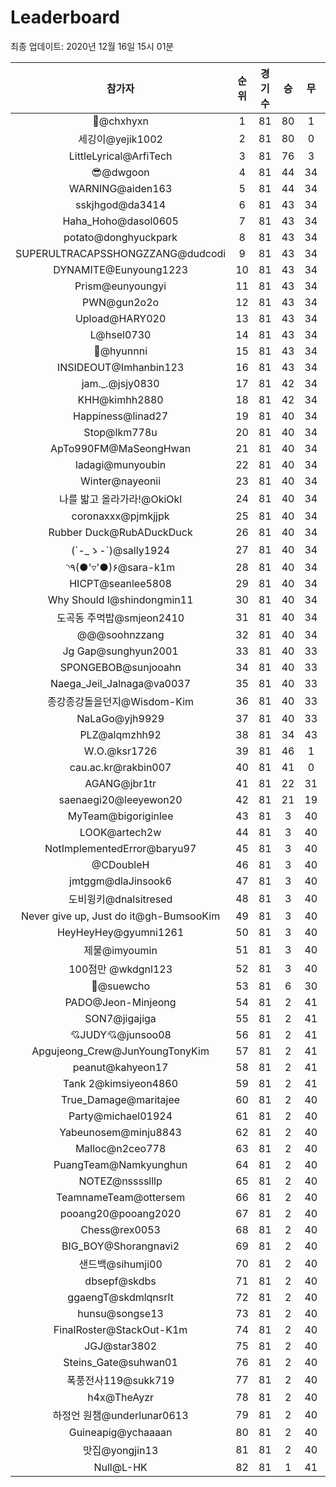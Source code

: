 # Leaderboard
최종 업데이트: 2020년 12월 16일 15시 01분




| 참가자 | 순위 | 경기수 | 승 | 무 | 패 | 승점 |
|:---:|:---:|:---:|:---:|:---:|:---:|:---:|
| 👑@chxhyxn | 1 | 81 | 80 | 1 | 0 | 241 |
| 세깅이@yejik1002 | 2 | 81 | 80 | 0 | 1 | 240 |
| LittleLyrical@ArfiTech | 3 | 81 | 76 | 3 | 2 | 231 |
| 😎@dwgoon | 4 | 81 | 44 | 34 | 3 | 166 |
| WARNING@aiden163 | 5 | 81 | 44 | 34 | 3 | 166 |
| sskjhgod@da3414 | 6 | 81 | 43 | 34 | 4 | 163 |
| Haha_Hoho@dasol0605 | 7 | 81 | 43 | 34 | 4 | 163 |
| potato@donghyuckpark | 8 | 81 | 43 | 34 | 4 | 163 |
| SUPERULTRACAPSSHONGZZANG@dudcodi | 9 | 81 | 43 | 34 | 4 | 163 |
| DYNAMITE@Eunyoung1223 | 10 | 81 | 43 | 34 | 4 | 163 |
| Prism@eunyoungyi | 11 | 81 | 43 | 34 | 4 | 163 |
| PWN@gun2o2o | 12 | 81 | 43 | 34 | 4 | 163 |
| Upload@HARY020 | 13 | 81 | 43 | 34 | 4 | 163 |
| L@hsel0730 | 14 | 81 | 43 | 34 | 4 | 163 |
| 🐻@hyunnni | 15 | 81 | 43 | 34 | 4 | 163 |
| INSIDEOUT@Imhanbin123 | 16 | 81 | 43 | 34 | 4 | 163 |
| jam._.@jsjy0830 | 17 | 81 | 42 | 34 | 5 | 160 |
| KHH@kimhh2880 | 18 | 81 | 42 | 34 | 5 | 160 |
| Happiness@linad27 | 19 | 81 | 40 | 34 | 7 | 154 |
| Stop@lkm778u | 20 | 81 | 40 | 34 | 7 | 154 |
| ApTo990FM@MaSeongHwan | 21 | 81 | 40 | 34 | 7 | 154 |
| ladagi@munyoubin | 22 | 81 | 40 | 34 | 7 | 154 |
| Winter@nayeonii | 23 | 81 | 40 | 34 | 7 | 154 |
| 나를 밟고 올라가라!@OkiOkl | 24 | 81 | 40 | 34 | 7 | 154 |
| coronaxxx@pjmkjjpk | 25 | 81 | 40 | 34 | 7 | 154 |
| Rubber Duck@RubADuckDuck | 26 | 81 | 40 | 34 | 7 | 154 |
| (´-_ゝ-`)@sally1924 | 27 | 81 | 40 | 34 | 7 | 154 |
| ◝٩(●'▿'●)۶@sara-k1m | 28 | 81 | 40 | 34 | 7 | 154 |
| HICPT@seanlee5808 | 29 | 81 | 40 | 34 | 7 | 154 |
| Why Should I@shindongmin11 | 30 | 81 | 40 | 34 | 7 | 154 |
| 도곡동 주먹밥@smjeon2410 | 31 | 81 | 40 | 34 | 7 | 154 |
| @@@soohnzzang | 32 | 81 | 40 | 34 | 7 | 154 |
| Jg Gap@sunghyun2001 | 33 | 81 | 40 | 33 | 8 | 153 |
| SPONGEBOB@sunjooahn | 34 | 81 | 40 | 33 | 8 | 153 |
| Naega_Jeil_Jalnaga@va0037 | 35 | 81 | 40 | 33 | 8 | 153 |
| 종강종강돌을던지@Wisdom-Kim | 36 | 81 | 40 | 33 | 8 | 153 |
| NaLaGo@yjh9929 | 37 | 81 | 40 | 33 | 8 | 153 |
| PLZ@alqmzhh92 | 38 | 81 | 34 | 43 | 4 | 145 |
| W.O.@ksr1726 | 39 | 81 | 46 | 1 | 34 | 139 |
| cau.ac.kr@rakbin007 | 40 | 81 | 41 | 0 | 40 | 123 |
| AGANG@jbr1tr | 41 | 81 | 22 | 31 | 28 | 97 |
| saenaegi20@leeyewon20 | 42 | 81 | 21 | 19 | 41 | 82 |
| MyTeam@bigoriginlee | 43 | 81 | 3 | 40 | 38 | 49 |
| LOOK@artech2w | 44 | 81 | 3 | 40 | 38 | 49 |
| NotImplementedError@baryu97 | 45 | 81 | 3 | 40 | 38 | 49 |
| @CDoubleH | 46 | 81 | 3 | 40 | 38 | 49 |
| jmtggm@dlaJinsook6 | 47 | 81 | 3 | 40 | 38 | 49 |
| 도비윙키@dnalsitresed | 48 | 81 | 3 | 40 | 38 | 49 |
| Never give up, Just do it@gh-BumsooKim | 49 | 81 | 3 | 40 | 38 | 49 |
| HeyHeyHey@gyumni1261 | 50 | 81 | 3 | 40 | 38 | 49 |
| 제물@imyoumin | 51 | 81 | 3 | 40 | 38 | 49 |
| 100점만 @wkdgnl123 | 52 | 81 | 3 | 40 | 38 | 49 |
| 👏@suewcho | 53 | 81 | 6 | 30 | 45 | 48 |
| PADO@Jeon-Minjeong | 54 | 81 | 2 | 41 | 38 | 47 |
| SON7@jigajiga | 55 | 81 | 2 | 41 | 38 | 47 |
| 💘JUDY💘@junsoo08 | 56 | 81 | 2 | 41 | 38 | 47 |
| Apgujeong_Crew@JunYoungTonyKim | 57 | 81 | 2 | 41 | 38 | 47 |
| peanut@kahyeon17 | 58 | 81 | 2 | 41 | 38 | 47 |
| Tank 2@kimsiyeon4860 | 59 | 81 | 2 | 41 | 38 | 47 |
| True_Damage@maritajee | 60 | 81 | 2 | 40 | 39 | 46 |
| Party@michael01924 | 61 | 81 | 2 | 40 | 39 | 46 |
| Yabeunosem@minju8843 | 62 | 81 | 2 | 40 | 39 | 46 |
| Malloc@n2ceo778 | 63 | 81 | 2 | 40 | 39 | 46 |
| PuangTeam@Namkyunghun | 64 | 81 | 2 | 40 | 39 | 46 |
| NOTEZ@nsssslllp | 65 | 81 | 2 | 40 | 39 | 46 |
| TeamnameTeam@ottersem | 66 | 81 | 2 | 40 | 39 | 46 |
| pooang20@pooang2020 | 67 | 81 | 2 | 40 | 39 | 46 |
| Chess@rex0053 | 68 | 81 | 2 | 40 | 39 | 46 |
| BIG_BOY@Shorangnavi2 | 69 | 81 | 2 | 40 | 39 | 46 |
| 샌드백@sihumji00 | 70 | 81 | 2 | 40 | 39 | 46 |
| dbsepf@skdbs | 71 | 81 | 2 | 40 | 39 | 46 |
| ggaengT@skdmlqnsrlt | 72 | 81 | 2 | 40 | 39 | 46 |
| hunsu@songse13 | 73 | 81 | 2 | 40 | 39 | 46 |
| FinalRoster@StackOut-K1m | 74 | 81 | 2 | 40 | 39 | 46 |
| JGJ@star3802 | 75 | 81 | 2 | 40 | 39 | 46 |
| Steins_Gate@suhwan01 | 76 | 81 | 2 | 40 | 39 | 46 |
| 폭풍전사119@sukk719 | 77 | 81 | 2 | 40 | 39 | 46 |
| h4x@TheAyzr | 78 | 81 | 2 | 40 | 39 | 46 |
| 하정언 원챔@underlunar0613 | 79 | 81 | 2 | 40 | 39 | 46 |
| Guineapig@ychaaaan | 80 | 81 | 2 | 40 | 39 | 46 |
| 맛집@yongjin13 | 81 | 81 | 2 | 40 | 39 | 46 |
| Null@L-HK | 82 | 81 | 1 | 41 | 39 | 44 |